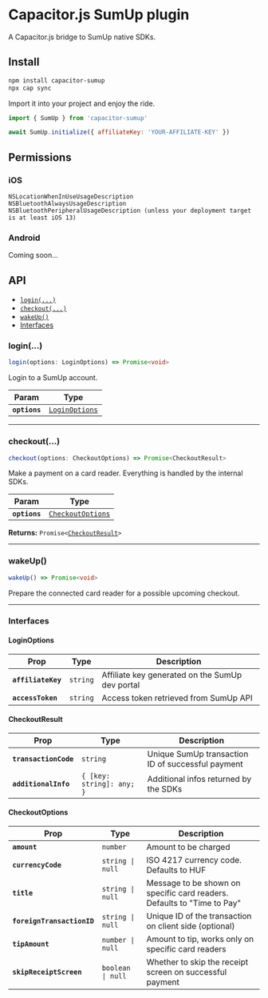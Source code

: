 # Capacitor.js SumUp plugin

A Capacitor.js bridge to SumUp native SDKs.

## Install

```bash
npm install capacitor-sumup
npx cap sync
```

Import it into your project and enjoy the ride.

```javascript
import { SumUp } from 'capacitor-sumup'

await SumUp.initialize({ affiliateKey: 'YOUR-AFFILIATE-KEY' })
```

## Permissions

### iOS
```
NSLocationWhenInUseUsageDescription
NSBluetoothAlwaysUsageDescription
NSBluetoothPeripheralUsageDescription (unless your deployment target is at least iOS 13)
```

### Android

Coming soon...

## API

<docgen-index>

* [`login(...)`](#login)
* [`checkout(...)`](#checkout)
* [`wakeUp()`](#wakeup)
* [Interfaces](#interfaces)

</docgen-index>

<docgen-api>
<!--Update the source file JSDoc comments and rerun docgen to update the docs below-->

### login(...)

```typescript
login(options: LoginOptions) => Promise<void>
```

Login to a SumUp account.

| Param         | Type                                                  |
| ------------- | ----------------------------------------------------- |
| **`options`** | <code><a href="#loginoptions">LoginOptions</a></code> |

--------------------


### checkout(...)

```typescript
checkout(options: CheckoutOptions) => Promise<CheckoutResult>
```

Make a payment on a card reader. Everything is handled by the internal SDKs.

| Param         | Type                                                        |
| ------------- | ----------------------------------------------------------- |
| **`options`** | <code><a href="#checkoutoptions">CheckoutOptions</a></code> |

**Returns:** <code>Promise&lt;<a href="#checkoutresult">CheckoutResult</a>&gt;</code>

--------------------


### wakeUp()

```typescript
wakeUp() => Promise<void>
```

Prepare the connected card reader for a possible upcoming checkout.

--------------------


### Interfaces


#### LoginOptions

| Prop               | Type                | Description                                     |
| ------------------ | ------------------- | ----------------------------------------------- |
| **`affiliateKey`** | <code>string</code> | Affiliate key generated on the SumUp dev portal |
| **`accessToken`**  | <code>string</code> | Access token retrieved from SumUp API           |


#### CheckoutResult

| Prop                  | Type                                 | Description                                       |
| --------------------- | ------------------------------------ | ------------------------------------------------- |
| **`transactionCode`** | <code>string</code>                  | Unique SumUp transaction ID of successful payment |
| **`additionalInfo`**  | <code>{ [key: string]: any; }</code> | Additional infos returned by the SDKs             |


#### CheckoutOptions

| Prop                       | Type                         | Description                                                             |
| -------------------------- | ---------------------------- | ----------------------------------------------------------------------- |
| **`amount`**               | <code>number</code>          | Amount to be charged                                                    |
| **`currencyCode`**         | <code>string \| null</code>  | ISO 4217 currency code. Defaults to HUF                                 |
| **`title`**                | <code>string \| null</code>  | Message to be shown on specific card readers. Defaults to "Time to Pay" |
| **`foreignTransactionID`** | <code>string \| null</code>  | Unique ID of the transaction on client side (optional)                  |
| **`tipAmount`**            | <code>number \| null</code>  | Amount to tip, works only on specific card readers                      |
| **`skipReceiptScreen`**    | <code>boolean \| null</code> | Whether to skip the receipt screen on successful payment                |

</docgen-api>
